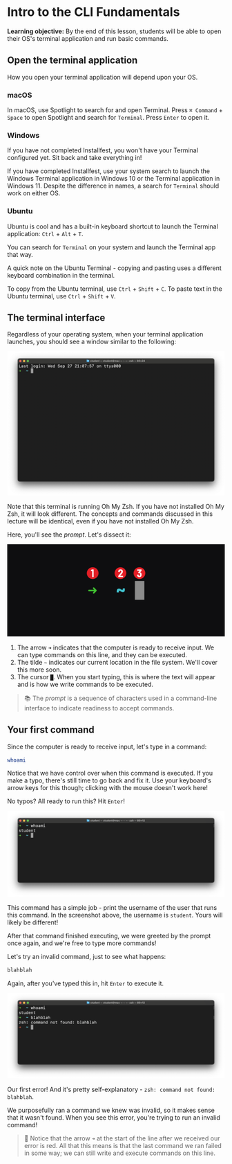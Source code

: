 <h1>
  <span class="headline">Intro to the CLI</span>
  <span class="subhead">Fundamentals</span>
</h1>

**Learning objective:** By the end of this lesson, students will be able to open their OS's terminal application and run basic commands.

## Open the terminal application

How you open your terminal application will depend upon your OS.

### macOS

In macOS, use Spotlight to search for and open Terminal. Press `⌘ Command` + `Space` to open Spotlight and search for `Terminal`. Press `Enter` to open it.

### Windows

If you have not completed Installfest, you won't have your Terminal configured yet. Sit back and take everything in!

If you have completed Installfest, use your system search to launch the Windows Terminal application in Windows 10 or the Terminal application in Windows 11. Despite the difference in names, a search for `Terminal` should work on either OS.

### Ubuntu

Ubuntu is cool and has a built-in keyboard shortcut to launch the Terminal application: `Ctrl` + `Alt` + `T`.

You can search for `Terminal` on your system and launch the Terminal app that way.

A quick note on the Ubuntu Terminal - copying and pasting uses a different keyboard combination in the terminal.

To copy from the Ubuntu terminal, use `Ctrl` + `Shift` + `C`. To paste text in the Ubuntu terminal, use `Ctrl` + `Shift` + `V`.

## The terminal interface

Regardless of your operating system, when your terminal application launches, you should see a window similar to the following:

![The terminal app in macOS](./assets/terminal.png)

Note that this terminal is running Oh My Zsh. If you have not installed Oh My Zsh, it will look different. The concepts and commands discussed in this lecture will be identical, even if you have not installed Oh My Zsh.

Here, you'll see the *prompt*. Let's dissect it:

![The anatomy of the command line. The ➜ is denoted with 1. The ~ is denoted with 2. The █ is denoted with 3.](./assets/command-line-anatomy.png)

1. The arrow `➜` indicates that the computer is ready to receive input. We can type commands on this line, and they can be executed.
2. The tilde `~` indicates our current location in the file system. We'll cover this more soon.
3. The cursor `█`. When you start typing, this is where the text will appear and is how we write commands to be executed.

> 📚 The *prompt* is a sequence of characters used in a command-line interface to indicate readiness to accept commands.

## Your first command

Since the computer is ready to receive input, let's type in a command:

```bash
whoami
```

Notice that we have control over when this command is executed. If you make a typo, there's still time to go back and fix it. Use your keyboard's arrow keys for this though; clicking with the mouse doesn't work here!

No typos? All ready to run this? Hit `Enter`!

![The whoami command successfully running and printing student](./assets/whoami.png)

This command has a simple job - print the username of the user that runs this command. In the screenshot above, the username is `student`. Yours will likely be different!

After that command finished executing, we were greeted by the prompt once again, and we're free to type more commands!

Let's try an invalid command, just to see what happens:

```bash
blahblah
```

Again, after you've typed this in, hit `Enter` to execute it.

![Oh no, blahblah isn't a valid command!](./assets/blahblah.png)

Our first error! And it's pretty self-explanatory - `zsh: command not found: blahblah`.

We purposefully ran a command we knew was invalid, so it makes sense that it wasn't found. When you see this error, you're trying to run an invalid command!

> 🧠 Notice that the arrow `➜` at the start of the line after we received our error is red. All that this means is that the last command we ran failed in some way; we can still write and execute commands on this line.
